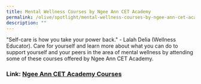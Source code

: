 ```yaml
---
title: Mental Wellness Courses by Ngee Ann CET Academy
permalink: /olive/spotlight/mental-wellness-courses-by-ngee-ann-cet-academy/
description: ""
---
```

"Self-care is how you take your power back." - Lalah Delia (Wellness Educator). Care for yourself and learn more about what you can do to support yourself and your peers in the area of mental wellness by attending some of these courses offered by Ngee Ann CET Academy.

### Link: [Ngee Ann CET Academy Courses](https://www.cet.np.edu.sg/)

